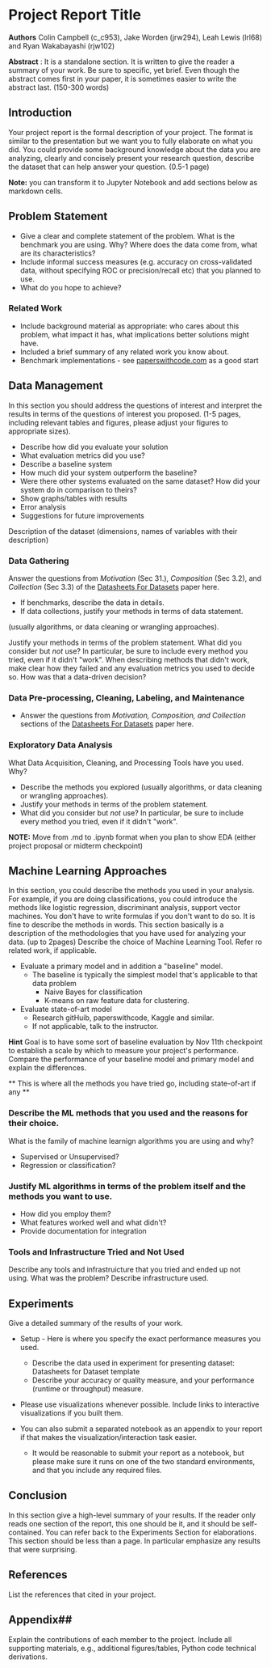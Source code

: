 # Project Report Title
**Authors** 
Colin Campbell (c_c953), Jake Worden (jrw294), Leah Lewis (lrl68) and Ryan Wakabayashi (rjw102)

**Abstract** : It is a standalone section. It is written to give the reader a summary of your work. Be sure to specific, yet brief. Even though the abstract comes first in your paper, it is sometimes easier to write the abstract last. (150-300 words)

## Introduction

Your project report is the formal description of your project. The format is similar to the presentation but we want you to fully elaborate on what you did. You could provide some background knowledge about the data you are analyzing, clearly and concisely present your research question, describe the dataset that can help answer your question. (0.5-1 page) 

**Note:** you can transform it to Jupyter Notebook and add sections below as markdown cells. 

## Problem Statement 
* Give a clear and complete statement of the problem. 
  What is the benchmark you are using.  Why?  Where does the data come from, what are its characteristics?
* Include informal success measures (e.g. accuracy on cross-validated data, without specifying ROC or precision/recall etc) that you planned to use.
* What do you hope to achieve? 

### Related Work

* Include background material as appropriate: who cares about this problem, what impact it has, what implications better solutions might have.
* Included a brief summary of any related work you know about.
* Benchmark implementations - see [paperswithcode.com](paperswithcode.com) as a good start 

## Data Management 

In this section you should address the questions of interest and interpret the results in terms of the questions of interest you proposed. (1-5 pages, including relevant tables and figures, please adjust your figures to appropriate sizes).

- Describe how did you evaluate your solution
- What evaluation metrics did you use?
- Describe a baseline system
- How much did your system outperform the baseline?
- Were there other systems evaluated on the same dataset? How did your system do in comparison to theirs?
- Show graphs/tables with results
- Error analysis
- Suggestions for future improvements

Description of the dataset (dimensions, names of variables with their description)

### Data Gathering

Answer the questions from *Motivation* (Sec 31.), *Composition* (Sec 3.2), and *Collection* (Sec 3.3) of the [Datasheets For Datasets](https://arxiv.org/abs/1803.09010) paper here. 
* If benchmarks, describe the data in details.
* If data collections, justify your methods in terms of data statement. 

(usually algorithms, or data cleaning or wrangling approaches). 

Justify your methods in terms of the problem statement. What did you consider but *not* use? In particular, be sure to include every method you tried, even if it didn't "work". When describing methods that didn't work, make clear how they failed and any evaluation metrics you used to decide so. How was that a data-driven decision? 

### Data Pre-processing, Cleaning, Labeling, and Maintenance 

* Answer the questions from *Motivation, Composition, and Collection* sections of the [Datasheets For Datasets](https://arxiv.org/abs/1803.09010) paper here. 

### Exploratory Data Analysis 

What Data Acquisition, Cleaning, and Processing Tools have you used.  Why? 

* Describe the methods you explored (usually algorithms, or data cleaning or wrangling approaches). 
* Justify your methods in terms of the problem statement. 
* What did you consider but *not* use? In particular, be sure to include every method you tried, even if it didn't "work". 

**NOTE:** Move from .md to .ipynb format when you plan to show EDA (either project proposal or midterm checkpoint)


## Machine Learning Approaches

In this section, you could describe the methods you used in your analysis. For example, if you are doing classifications, you could introduce the methods like logistic regression, discriminant analysis, support vector machines. You don't have to write formulas if you don't want to do so. It is fine to describe the methods in words. This section basically is a description of the methodologies that you have used for analyzing your data. (up to 2pages)
Describe the choice of Machine Learning Tool.  Refer ro related work, if applicable.  

* Evaluate a primary model and in addition a "baseline" model. 
  * The baseline is typically the simplest model that's applicable to that data problem
    * Naive Bayes for classification
	* K-means on raw feature data for clustering.
* Evaluate state-of-art model 
  * Research gitHuib, paperswithcode, Kaggle and similar. 
  * If not applicable, talk to the instructor.  
  
**Hint** Goal is to have some sort of baseline evaluation by Nov 11th checkpoint to establish a scale by which to measure your project's performance. Compare the performance of your baseline model and primary model and explain the differences.

** This is where all the methods you have tried go, including state-of-art if any **

### Describe the ML methods that you used and the reasons for their choice. 
What is the family of machine learnign algorithms you are using and why? 
* Supervised or Unsupervised?
* Regression or classification?

### Justify ML algorithms in terms of the problem itself and the methods you want to use. 
* How did you employ them? 
* What features worked well and what didn't?
* Provide documentation for integration  

### Tools and Infrastructure Tried and Not Used

Describe any tools and infrastruicture that you tried and ended up not using.
What was the problem? 
Describe infrastructure used. 

## Experiments

Give a detailed summary of the results of your work.

 * Setup - Here is where you specify the exact performance measures you used.  
   * Describe the data used in experiment for presenting dataset: Datasheets for Dataset template 
   * Describe your accuracy or quality measure, and your performance (runtime or throughput) measure. 
   
 * Please use visualizations whenever possible. Include links to interactive visualizations if you built them. 
 
 * You can also submit a separated notebook as an appendix to your report if that makes the visualization/interaction task easier. 
   * It would be reasonable to submit your report as a notebook, but please make sure it runs on one of the two standard environments, and that you include any required files. 

## Conclusion
In this section give a high-level summary of your results. If the reader only reads one section of the report, this one should be it, and it should be self-contained.  You can refer back to the Experiments Section for elaborations. This section should be less than a page. In particular emphasize any results that were surprising.


## References
List the references that cited in your project.

## Appendix## 

Explain the contributions of each member to the project. Include all supporting materials, e.g., additional figures/tables, Python code technical derivations.
